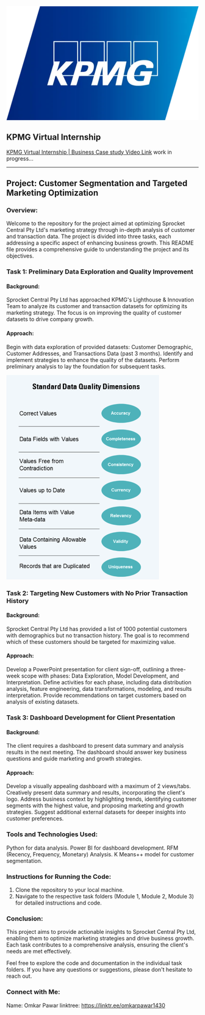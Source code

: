 ![Alt text](Data/images/KPMG_logo.png)

## KPMG Virtual Internship 

[KPMG Virtual Internship | Business Case study Video Link]() work in progress...  

-------------

## Project: Customer Segmentation and Targeted Marketing Optimization

### Overview:
Welcome to the repository for the project aimed at optimizing Sprocket Central Pty Ltd's marketing strategy through in-depth analysis of customer and transaction data. The project is divided into three tasks, each addressing a specific aspect of enhancing business growth. This README file provides a comprehensive guide to understanding the project and its objectives.

### Task 1: Preliminary Data Exploration and Quality Improvement
#### Background:
Sprocket Central Pty Ltd has approached KPMG's Lighthouse & Innovation Team to analyze its customer and transaction datasets for optimizing its marketing strategy. The focus is on improving the quality of customer datasets to drive company growth.

#### Approach:
Begin with data exploration of provided datasets: Customer Demographic, Customer Addresses, and Transactions Data (past 3 months).
Identify and implement strategies to enhance the quality of the datasets.
Perform preliminary analysis to lay the foundation for subsequent tasks.

<img src="Data/images/standard data quality dim.png" alt="Alt text" width="400"/>

### Task 2: Targeting New Customers with No Prior Transaction History
#### Background:
Sprocket Central Pty Ltd has provided a list of 1000 potential customers with demographics but no transaction history. The goal is to recommend which of these customers should be targeted for maximizing value.

#### Approach:
Develop a PowerPoint presentation for client sign-off, outlining a three-week scope with phases: Data Exploration, Model Development, and Interpretation.
Define activities for each phase, including data distribution analysis, feature engineering, data transformations, modeling, and results interpretation.
Provide recommendations on target customers based on analysis of existing datasets.

### Task 3: Dashboard Development for Client Presentation
#### Background:
The client requires a dashboard to present data summary and analysis results in the next meeting. The dashboard should answer key business questions and guide marketing and growth strategies.

#### Approach:
Develop a visually appealing dashboard with a maximum of 2 views/tabs.
Creatively present data summary and results, incorporating the client's logo.
Address business context by highlighting trends, identifying customer segments with the highest value, and proposing marketing and growth strategies.
Suggest additional external datasets for deeper insights into customer preferences.



### Tools and Technologies Used:
Python for data analysis.
Power BI for dashboard development.
RFM (Recency, Frequency, Monetary) Analysis.
K Means++ model for customer segmentation.

### Instructions for Running the Code:
1. Clone the repository to your local machine.
2. Navigate to the respective task folders (Module 1, Module 2, Module 3) for detailed instructions and code.


### Conclusion:
This project aims to provide actionable insights to Sprocket Central Pty Ltd, enabling them to optimize marketing strategies and drive business growth. Each task contributes to a comprehensive analysis, ensuring the client's needs are met effectively.

Feel free to explore the code and documentation in the individual task folders. If you have any questions or suggestions, please don't hesitate to reach out.

### Connect with Me: 

Name: Omkar Pawar
linktree: https://linktr.ee/omkarpawar1430
